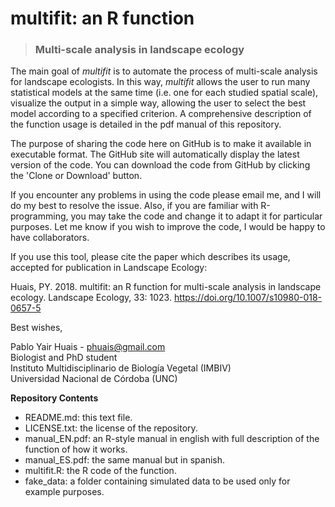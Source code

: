 # multifit: an R function
> ### Multi-scale analysis in landscape ecology

The main goal of *multifit* is to automate the process of multi-scale analysis for landscape ecologists. In this way, *multifit* allows the user to run many statistical models at the same time (i.e. one for each studied spatial scale), visualize the output in a simple way, allowing the user to select the best model according to a specified criterion. A comprehensive description of the function usage is detailed in the pdf manual of this repository.

The purpose of sharing the code here on GitHub is to make it available in executable format. The GitHub site will automatically display the latest version of the code. You can download the code from GitHub by clicking the 'Clone or Download' button.

If you encounter any problems in using the code please email me, and I will do my best to resolve the issue. Also, if you are familiar with R-programming, you may take the code and change it to adapt it for particular purposes. Let me know if you wish to improve the code, I would be happy to have collaborators.

If you use this tool, please cite the paper which describes its usage, accepted for publication in Landscape Ecology:

Huais, PY. 2018. multifit: an R function for multi-scale analysis in landscape ecology. Landscape Ecology, 33: 1023. 
https://doi.org/10.1007/s10980-018-0657-5

Best wishes,

Pablo Yair Huais - phuais@gmail.com<br />
Biologist and PhD student<br />
Instituto Multidisciplinario de Biología Vegetal (IMBIV)<br />
Universidad Nacional de Córdoba (UNC)<br />

**Repository Contents**

- README.md: this text file.<br />
- LICENSE.txt: the license of the repository.<br />
- manual_EN.pdf: an R-style manual in english with full description of the function of how it works.<br />
- manual_ES.pdf: the same manual but in spanish.<br />
- multifit.R: the R code of the function.<br />
- fake_data: a folder containing simulated data to be used only for example purposes.
